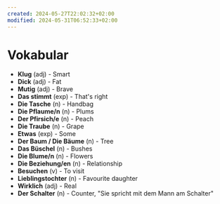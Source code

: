 ```yaml
---
created: 2024-05-27T22:02:32+02:00
modified: 2024-05-31T06:52:33+02:00
---
```


# Vokabular

- **Klug** (adj) - Smart
- **Dick** (adj) - Fat
- **Mutig** (adj) - Brave
- **Das stimmt** (exp) - That's right
- **Die Tasche** (n) - Handbag
- **Die Pflaume/n** (n) - Plums
- **Der Pfirsich/e** (n) - Peach
- **Die Traube** (n) - Grape
- **Etwas** (exp) - Some
- **Der Baum / Die Bäume** (n) - Tree
- **Das Büschel** (n) - Bushes
- **Die Blume/n** (n) - Flowers
- **Die Beziehung/en** (n) - Relationship
- **Besuchen** (v) - To visit
- **Lieblingstochter** (n) - Favourite daughter 
- **Wirklich** (adj) - Real
- **Der Schalter** (n) - Counter, "Sie spricht mit dem Mann am Schalter"
